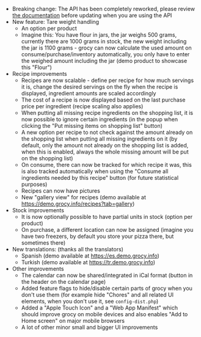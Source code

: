 - Breaking change: The API has been completely reworked, please review [the documentation](https://demo.grocy.info/api) before updating when you are using the API
- New feature: Tare weight handling
  - An option per product
  - Imagine this: You have flour in jars, the jar weighs 500 grams, currently there are 1000 grams in stock, the new weight including the jar is 1100 grams - grocy can now calculate the used amount on consume/purchase/inventory automatically, you only have to enter the weighed amount including the jar (demo product to showcase this "Flour")
- Recipe improvements
  - Recipes are now scalable - define per recipe for how much servings it is, change the desired servings on the fly when the recipe is displayed, ingredient amounts are scaled accordingly
  - The cost of a recipe is now displayed based on the last purchase price per ingredient (recipe scaling also applies)
  - When putting all missing recipe ingredients on the shopping list, it is now possible to ignore certain ingredients (in the popup when clicking the "Put missing items on shopping list" button)
  - A new option per recipe to not check against the amount already on the shopping list when putting all missing ingredients on it (by default, only the amount not already on the shopping list is added, when this is enabled, always the whole missing amount will be put on the shopping list)
  - On consume, there can now be tracked for which recipe it was, this is also tracked automatically when using the "Consume all ingredients needed by this recipe" button (for future statistical purposes)
  - Recipes can now have pictures
  - New "gallery view" for recipes (demo available at https://demo.grocy.info/recipes?tab=gallery)
- Stock improvements
  - It is now optionally possible to have partial units in stock (option per product)
  - On purchase, a different location can now be assigned (imagine you have two freezers, by default you store your pizza there, but sometimes there)
- New translations: (thanks all the translators)
  - Spanish (demo available at https://es.demo.grocy.info)
  - Turkish (demo available at https://tr.demo.grocy.info)
- Other improvements
  - The calendar can now be shared/integrated in iCal format (button in the header on the calendar page)
  - Added feature flags to hide/disable certain parts of grocy when you don't use them (for example hide "Chores" and all related UI elements, when you don't use it, see `config-dist.php`)
  - Added a "Apple Touch Icon" and a "Web App Manifest" which should improve grocy on mobile devices and also enables "Add to Home screen" on major mobile browsers
  - A lot of other minor small and bigger UI improvements
